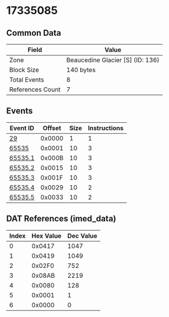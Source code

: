 # 17335085

## Common Data

| Field            | Value                            |
|------------------|----------------------------------|
| Zone             | Beaucedine Glacier [S] (ID: 136) |
| Block Size       | 140 bytes                        |
| Total Events     | 8                                |
| References Count | 7                                |

## Events

| Event ID                | Offset   |   Size |   Instructions |
|-------------------------|----------|--------|----------------|
| [29](./29.md)           | 0x0000   |      1 |              1 |
| [65535](./65535.md)     | 0x0001   |     10 |              3 |
| [65535.1](./65535.1.md) | 0x000B   |     10 |              3 |
| [65535.2](./65535.2.md) | 0x0015   |     10 |              3 |
| [65535.3](./65535.3.md) | 0x001F   |     10 |              3 |
| [65535.4](./65535.4.md) | 0x0029   |     10 |              2 |
| [65535.5](./65535.5.md) | 0x0033   |     10 |              2 |

## DAT References (imed_data)

|   Index | Hex Value   |   Dec Value |
|---------|-------------|-------------|
|       0 | 0x0417      |        1047 |
|       1 | 0x0419      |        1049 |
|       2 | 0x02F0      |         752 |
|       3 | 0x08AB      |        2219 |
|       4 | 0x0080      |         128 |
|       5 | 0x0001      |           1 |
|       6 | 0x0000      |           0 |
